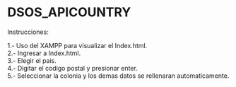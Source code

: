 # DSOS_APICOUNTRY

Instrucciones:

1.- Uso del XAMPP para visualizar el Index.html.<br />
2.- Ingresar a Index.html.<br />
3.- Elegir el pais.<br />
4.- Digitar el codigo postal y presionar enter.<br />
5.- Seleccionar la colonia y los demas datos se rellenaran automaticamente.
